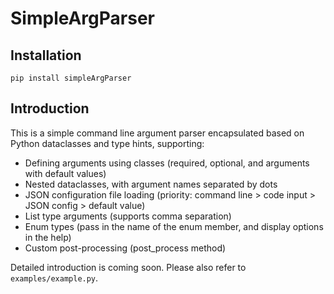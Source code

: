 # SimpleArgParser

## Installation

```
pip install simpleArgParser
```

## Introduction

This is a simple command line argument parser encapsulated based on Python dataclasses and type hints, supporting:
- Defining arguments using classes (required, optional, and arguments with default values)
- Nested dataclasses, with argument names separated by dots
- JSON configuration file loading (priority: command line > code input > JSON config > default value)
- List type arguments (supports comma separation)
- Enum types (pass in the name of the enum member, and display options in the help)
- Custom post-processing (post_process method)

Detailed introduction is coming soon. Please also refer to `examples/example.py`.